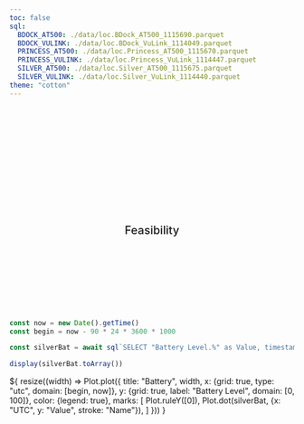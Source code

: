 ```yaml
---
toc: false
sql:
  BDOCK_AT500: ./data/loc.BDock_AT500_1115690.parquet
  BDOCK_VULINK: ./data/loc.BDock_VuLink_1114049.parquet
  PRINCESS_AT500: ./data/loc.Princess_AT500_1115670.parquet
  PRINCESS_VULINK: ./data/loc.Princess_VuLink_1114447.parquet
  SILVER_AT500: ./data/loc.Silver_AT500_1115675.parquet
  SILVER_VULINK: ./data/loc.Silver_VuLink_1114440.parquet
theme: "cotton"
---
```


<style>

.hero {
  display: flex;
  flex-direction: column;
  align-items: center;
  font-family: var(--sans-serif);
  margin: 4rem 0 8rem;
  text-wrap: balance;
  text-align: center;
}

.hero h1 {
  margin: 2rem 0;
  max-width: none;
  font-size: 14vw;
  font-weight: 900;
  line-height: 1;
  background: linear-gradient(30deg, var(--theme-foreground-focus), currentColor);
  -webkit-background-clip: text;
  -webkit-text-fill-color: transparent;
  background-clip: text;
}

.hero h2 {
  margin: 0;
  max-width: 34em;
  font-size: 20px;
  font-style: initial;
  font-weight: 500;
  line-height: 1.5;
  color: var(--theme-foreground-muted);
}

@media (min-width: 640px) {
  .hero h1 {
    font-size: 90px;
  }
}

</style>

<div class="hero">
	<!-- <h1>Noyo Harbor Blue Economy</h1> -->
	<!-- <h2>Feasibility Study Data Gathering</h2> -->
	<h1>Testing</h1>
	<h2>Feasibility</h2>
</div>

<!-- ```js -->
<!-- const lattitude = 39.425200984011916 -->
<!-- const longitude = -123.80366719309244 -->

<!-- const div = display(document.createElement("div")); -->
<!-- div.style = "height: 400px;"; -->

<!-- const map = L.map(div, { scrollWheelZoom: false }) -->
<!--   .setView([lattitude, longitude], 16); -->

<!-- L.tileLayer("https://tile.openstreetmap.org/{z}/{x}/{y}.png", { -->
<!--   attribution: '&copy; <a href="https://www.openstreetmap.org/copyright">OpenStreetMap</a>' -->
<!-- }) -->
<!--   .addTo(map); -->

<!-- L.circle([39.42768783218275, -123.80584629151588], {radius: 20}).bindPopup("Princess").addTo(map); -->
<!-- L.circle([39.42630383307301, -123.80507914592623], {radius: 20}).bindPopup("Silvers").addTo(map); -->
<!-- L.circle([39.42359794726219, -123.80380240755608], {radius: 20}).bindPopup("Field Station").addTo(map); -->
<!-- L.circle([39.42398791346205, -123.80214663996874], {radius: 20}).bindPopup("B Dock").addTo(map); -->
<!-- ``` -->

<!-- ```js -->

<!-- const bdockSal = await sql`SELECT "Actual Conductivity.µS/cm"/1000 as Value, timestamp*1000 as Date, 'BDock Surface' as Name from BDock_AT500` -->

<!-- // Note was using "Offset" field, but it changed in the past couple of days. -->
<!-- const harborOffset = -6.46 -->

<!-- function c2f(x) { -->
<!--     return (x * 9 / 5) + 32 -->
<!-- }	 -->
<!-- ``` -->


```js

const now = new Date().getTime()
const begin = now - 90 * 24 * 3600 * 1000

const silverBat = await sql`SELECT "Battery Level.%" as Value, timestamp*1000 as UTC, 'Silver Vulink' as Name from SILVER_VULINK where UTC >= ${begin}`
```

```js
display(silverBat.toArray())
```

<div class="grid grid-cols-2">
  <div class="card">${
    resize((width) => Plot.plot({
      title: "Battery",
      width,
	  x: {grid: true, type: "utc", domain: [begin, now]},
      y: {grid: true, label: "Battery Level", domain: [0, 100]},
	  color: {legend: true},
      marks: [
	    Plot.ruleY([0]),
		Plot.dot(silverBat, {x: "UTC", y: "Value", stroke: "Name"}),
      ]
    }))
  }</div>
</div>
